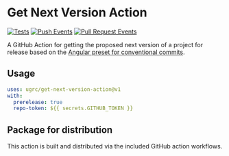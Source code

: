 # Get Next Version Action

[![Tests](https://github.com/agrc/get-next-version-action/actions/workflows/tests.yml/badge.svg)](https://github.com/agrc/get-next-version-action/actions/workflows/tests.yml)
[![Push Events](https://github.com/agrc/get-next-version-action/actions/workflows/push.yml/badge.svg)](https://github.com/agrc/get-next-version-action/actions/workflows/push.yml)
[![Pull Request Events](https://github.com/agrc/get-next-version-action/actions/workflows/pull-request.yml/badge.svg)](https://github.com/agrc/get-next-version-action/actions/workflows/pull-request.yml)

A GitHub Action for getting the proposed next version of a project for release based on the [Angular preset for conventional commits](https://github.com/angular/angular/blob/main/CONTRIBUTING.md#-commit-message-format).

## Usage

```yaml
uses: ugrc/get-next-version-action@v1
with:
  prerelease: true
  repo-token: ${{ secrets.GITHUB_TOKEN }}
```

## Package for distribution

This action is built and distributed via the included GitHub action workflows.
